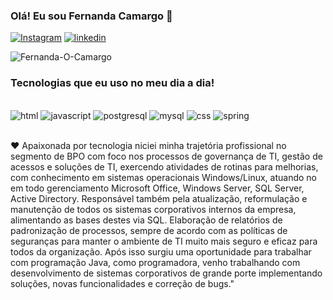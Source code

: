 
### Olá! Eu sou Fernanda Camargo 👋





[![Instagram](https://img.shields.io/badge/Instagram-E4405F?style=for-the-badge&logo=instagram&logoColor=white)](https://www.instagram.com/casal_por_ai/)
[![linkedin](https://img.shields.io/badge/LinkedIn-0077B5?style=for-the-badge&logo=linkedin&logoColor=white)](https://www.linkedin.com/in/fernanda-camargo-2150abb4)

![Fernanda-O-Camargo](https://github-readme-stats.vercel.app/api?username=Fernanda-O-Camargo&show_icons=true&theme=radical)

### Tecnologias que eu uso no meu dia a dia!

<div style="display: inline_block"><br/>
   <img aliag="center" alt="html" src="https://img.shields.io/badge/HTML-239120?style=for-the-badge&logo=html5&logoColor=white"/>
   <img aliag="center" alt="javascript" src="https://img.shields.io/badge/JavaScript-F7DF1E?style=for-the-badge&logo=javascript&logoColor=black"/>
   <img aliag="center" alt="postgresql" src="https://img.shields.io/badge/PostgreSQL-316192?style=for-the-badge&logo=postgresql&logoColor=white"/>
   <img aliag="center" alt="mysql" src="https://img.shields.io/badge/MySQL-00000F?style=for-the-badge&logo=mysql&logoColor=white"/>
   <img aliag="center" alt="css" src="https://img.shields.io/badge/CSS-239120?&style=for-the-badge&logo=css3&logoColor=white"/>
   <img aliag="center" alt="spring" src="https://img.shields.io/badge/Spring-6DB33F?style=for-the-badge&logo=spring&logoColor=white"/>
</div><br/>

 ❤️ Apaixonada por tecnologia niciei minha trajetória profissional no segmento de BPO com foco nos processos de governança de TI, gestão de acessos e soluções de TI, exercendo atividades de rotinas para melhorias, com conhecimento em sistemas operacionais Windows/Linux, atuando no em todo gerenciamento Microsoft Office, Windows Server, SQL Server, Active Directory. Responsável também pela atualização, reformulação e manutenção de todos os sistemas corporativos internos da empresa, alimentando as bases destes via SQL. Elaboração de relatórios de padronização de processos, sempre de acordo com as políticas de seguranças para manter o ambiente de TI muito mais seguro e eficaz para todos da organização. Após isso surgiu uma oportunidade para trabalhar com programação Java, como programadora, venho trabalhando com desenvolvimento de sistemas corporativos de grande porte implementando soluções, novas funcionalidades e correção de bugs."

